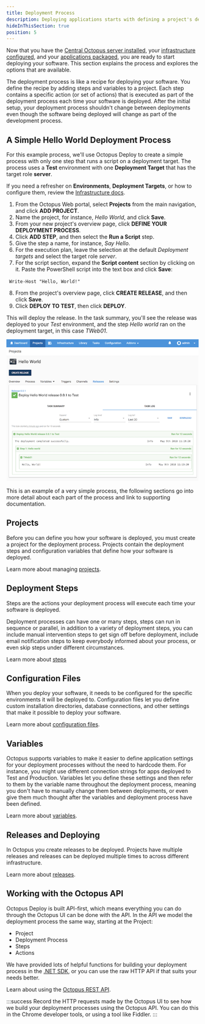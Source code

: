 ```yaml
---
title: Deployment Process
description: Deploying applications starts with defining a project's deployment process.
hideInThisSection: true
position: 5
---
```


Now that you have the [ Central Octopus server installed](docs/installation/index.md), your [infrastructure configured](docs/infrastructure/index.md), and your [applications packaged](docs/packaging-applications/index.md), you are ready to start deploying your software. This section explains the process and explores the options that are available.

The deployment process is like a recipe for deploying your software. You define the recipe by adding steps and variables to a project. Each step contains a specific action (or set of actions) that is executed as part of the deployment process each time your software is deployed. After the initial setup, your deployment process shouldn't change between deployments even though the software being deployed will change as part of the development process.

## A Simple Hello World Deployment Process

For this example process, we'll use Octopus Deploy to create a simple process with only one step that runs a script on a deployment target. The process uses a **Test** environment with one **Deployment Target** that has the target role **server**.

If you need a refresher on **Environments**, **Deployment Targets**, or how to configure them, review the [Infrastructure docs](docs/infrastructure/index.md).

1. From the Octopus Web portal, select **Projects** from the main navigation, and click **ADD PROJECT**.
2. Name the project, for instance, *Hello World*, and click **Save**.
3. From your new project's overview page, click **DEFINE YOUR DEPLOYMENT PROCESS**.
4. Click **ADD STEP**, and then select the **Run a Script** step.
5. Give the step a name, for instance, *Say Hello*.
6. For the execution plan, leave the selection at the default *Deployment targets* and select the target role *server*.
7. For the script section, expand the **Script content** section by clicking on it. Paste the PowerShell script into the text box and click **Save**:

​```
Write-Host "Hello, World!"
​```

8. From the project's overview page, click **CREATE RELEASE**, and then click **Save**.
9. Click **DEPLOY TO TEST**, then click **DEPLOY**.

This will deploy the release. In the task summary, you'll see the release was deployed to your *Test* environment, and the step *Hello world* ran on the deployment target, in this case *TWeb01*.

![Hello world task summary](hello-world.png)

This is an example of a very simple process, the following sections go into more detail about each part of the process and link to supporting documentation.

## Projects

Before you can define you how your software is deployed, you must create a project for the deployment process. Projects contain the deployment steps and configuration variables that define how your software is deployed.

Learn more about managing [projects](docs/deployment-process/projects/index.md).

## Deployment Steps

Steps are the actions your deployment process will execute each time your software is deployed.

Deployment processes can have one or many steps, steps can run in sequence or parallel, in addition to a variety of deployment steps, you can include manual intervention steps to get sign off before deployment, include email notification steps to keep everybody informed about your process, or even skip steps under different circumstances.

Learn more about [steps](/docs/deployment-process/steps/index.md)

## Configuration Files

When you deploy your software, it needs to be configured for the specific environments it will be deployed to. Configuration files let you define custom installation directories, database connections, and other settings that make it possible to deploy your software.

Learn more about [configuration files](/docs/deployment-process/steps/configuration-files/index.md).

## Variables

Octopus supports variables to make it easier to define application settings for your deployment processes without the need to hardcode them. For instance, you might use different connection strings for apps deployed to Test and Production. Variables let you define these settings and then refer to them by the variable name throughout the deployment process, meaning you don't have to manually change them between deployments, or even give them much thought after the variables and deployment process have been defined.

Learn more about [variables](/docs/deployment-process/variables/index.md).

## Releases and Deploying

In Octopus you create releases to be deployed. Projects have multiple releases and releases can be deployed multiple times to across different infrastructure.

Learn more about [releases](docs/deployment-process/releases/index.md).

## Working with the Octopus API

Octopus Deploy is built API-first, which means everything you can do through the Octopus UI can be done with the API. In the API we model the deployment process the same way, starting at the Project:

- Project
- Deployment Process
- Steps
- Actions

We have provided lots of helpful functions for building your deployment process in the [.NET SDK](/docs/api-and-integration/octopus.client.md), or you can use the raw HTTP API if that suits your needs better.

Learn about using the [Octopus REST API](/docs/api-and-integration/api/index.md).

:::success
Record the HTTP requests made by the Octopus UI to see how we build your deployment processes using the Octopus API. You can do this in the Chrome developer tools, or using a tool like Fiddler.
:::
